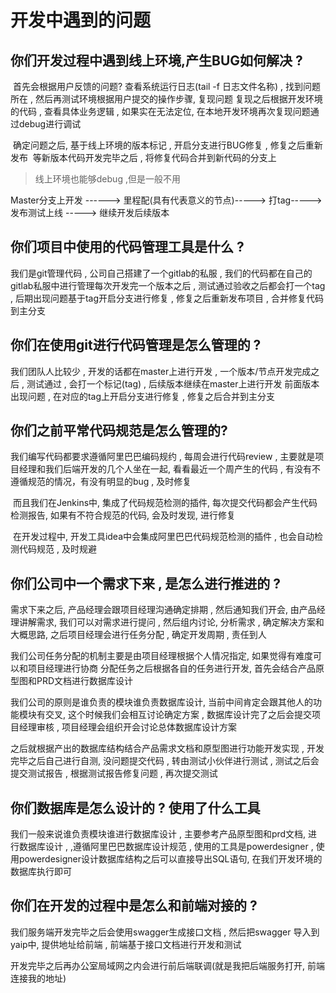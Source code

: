 # 开发中遇到的问题

## 	你们开发过程中遇到线上环境,产生BUG如何解决 ? 

​		首先会根据用户反馈的问题? 查看系统运行日志(tail -f  日志文件名称) , 找到问题所在 , 然后再测试环境根据用户提交的操作步骤, 复现问题
​		复现之后根据开发环境的代码 , 查看具体业务逻辑 , 如果实在无法定位, 在本地开发环境再次复现问题通过debug进行调试

​		确定问题之后, 基于线上环境的版本标记 , 开启分支进行BUG修复 , 修复之后重新发布
​		等新版本代码开发完毕之后 , 将修复代码合并到新代码的分支上

> 线上环境也能够debug  ,但是一般不用

Master分支上开发 ------> 里程配(具有代表意义的节点)-----> 打tag-----> 发布测试上线 -----> 继续开发后续版本

## 	你们项目中使用的代码管理工具是什么 ? 

我们是git管理代码 , 公司自己搭建了一个gitlab的私服 , 我们的代码都在自己的gitlab私服中进行管理每次开发完一个版本之后 , 测试通过验收之后都会打一个tag  , 后期出现问题基于tag开启分支进行修复 , 修复之后重新发布项目 , 合并修复代码到主分支

## 你们在使用git进行代码管理是怎么管理的 ? 

我们团队人比较少 , 开发的话都在master上进行开发 , 一个版本/节点开发完成之后 , 测试通过 , 会打一个标记(tag) , 后续版本继续在master上进行开发
前面版本出现问题 , 在对应的tag上开启分支进行修复 , 修复之后合并到主分支

## 	你们之前平常代码规范是怎么管理的?

我们编写代码都要求遵循阿里巴巴编码规约 , 每周会进行代码review , 主要就是项目经理和我们后端开发的几个人坐在一起, 看看最近一个周产生的代码 , 有没有不遵循规范的情况，有没有明显的bug  , 及时修复

​		而且我们在Jenkins中, 集成了代码规范检测的插件, 每次提交代码都会产生代码检测报告, 如果有不符合规范的代码, 会及时发现, 进行修复

​		在开发过程中, 开发工具idea中会集成阿里巴巴代码规范检测的插件 , 也会自动检测代码规范 , 及时规避

## 	你们公司中一个需求下来 , 是怎么进行推进的 ? 

需求下来之后, 产品经理会跟项目经理沟通确定排期 , 然后通知我们开会, 由产品经理讲解需求, 我们可以对需求进行提问 , 然后组内讨论, 分析需求 , 确定解决方案和大概思路, 之后项目经理会进行任务分配 , 确定开发周期 , 责任到人 

我们公司任务分配的机制主要是由项目经理根据个人情况指定, 如果觉得有难度可以和项目经理进行协商
分配任务之后根据各自的任务进行开发, 首先会结合产品原型图和PRD文档进行数据库设计

我们公司的原则是谁负责的模块谁负责数据库设计, 当前中间肯定会跟其他人的功能模块有交叉, 这个时候我们会相互讨论确定方案 , 数据库设计完了之后会提交项目经理审核 , 项目经理会组织开会讨论总体数据库设计方案

之后就根据产出的数据库结构结合产品需求文档和原型图进行功能开发实现  , 开发完毕之后自己进行自测, 没问题提交代码 , 转由测试小伙伴进行测试 , 测试之后会提交测试报告 , 根据测试报告修复问题 , 再次提交测试

## 	你们数据库是怎么设计的 ? 使用了什么工具

我们一般来说谁负责模块谁进行数据库设计 , 主要参考产品原型图和prd文档, 进行数据库设计 , ,遵循阿里巴巴数据库设计规范 , 使用的工具是powerdesigner , 使用powerdesigner设计数据库结构之后可以直接导出SQL语句, 在我们开发环境的数据库执行即可

## 	你们在开发的过程中是怎么和前端对接的 ? 

我们服务端开发完毕之后会使用swagger生成接口文档 , 然后把swagger 导入到yaip中, 提供地址给前端 , 前端基于接口文档进行开发和测试

开发完毕之后再办公室局域网之内会进行前后端联调(就是我把后端服务打开, 前端连接我的地址)



